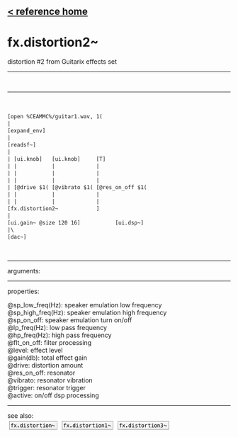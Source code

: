 [< reference home](index.html)
---

# fx.distortion2~


distortion #2 from Guitarix effects set

---

<br>


---


```


[open %CEAMMC%/guitar1.wav, 1(
|
[expand_env]
|
[readsf~]
|
| [ui.knob]   [ui.knob]     [T]
| |           |             |
| |           |             |
| |           |             |
| [@drive $1( [@vibrato $1( [@res_on_off $1(
| |           |             |
| |           |             |
[fx.distortion2~            ]
|
[ui.gain~ @size 120 16]           [ui.dsp~]
|\
[dac~]

            
```

---
arguments:


---
properties:

@sp_low_freq(Hz): speaker emulation low frequency<br>
@sp_high_freq(Hz): speaker emulation high frequency<br>
@sp_on_off: speaker emulation turn
            on/off<br>
@lp_freq(Hz): low pass frequency<br>
@hp_freq(Hz): high pass frequency<br>
@flt_on_off: filter
            processing<br>
@level: effect
            level<br>
@gain(db): total effect gain<br>
@drive: 
            distortion amount<br>
@res_on_off: resonator<br>
@vibrato: resonator
            vibration<br>
@trigger: 
            resonator trigger<br>
@active: on/off dsp
            processing<br>

---
see also:<br>
[![fx.distortion~](img/object_fx.distortion~.png)](fx.distortion~.html)
[![fx.distortion1~](img/object_fx.distortion1~.png)](fx.distortion1~.html)
[![fx.distortion3~](img/object_fx.distortion3~.png)](fx.distortion3~.html)
